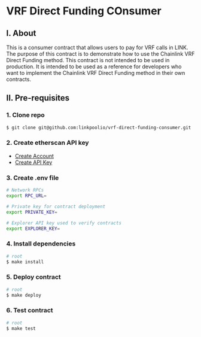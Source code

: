 # VRF Direct Funding COnsumer

## I. About

This is a consumer contract that allows users to pay for VRF calls in LINK. The purpose of this contract is to demonstrate how to use the Chainlink VRF Direct Funding method. This contract is not intended to be used in production. It is intended to be used as a reference for developers who want to implement the Chainlink VRF Direct Funding method in their own contracts.

## II. Pre-requisites

### 1. Clone repo

```bash
$ git clone git@github.com:linkpoolio/vrf-direct-funding-consumer.git
```

### 2. Create etherscan API key

- [Create Account](https://docs.etherscan.io/getting-started/creating-an-account)
- [Create API Key](https://docs.etherscan.io/getting-started/viewing-api-usage-st)

### 3. Create .env file

```bash
# Network RPCs
export RPC_URL=

# Private key for contract deployment
export PRIVATE_KEY=

# Explorer API key used to verify contracts
export EXPLORER_KEY=
```

### 4. Install dependencies

```bash
# root
$ make install
```

### 5. Deploy contract

```bash
# root
$ make deploy
```

### 6. Test contract

```bash
# root
$ make test
```
